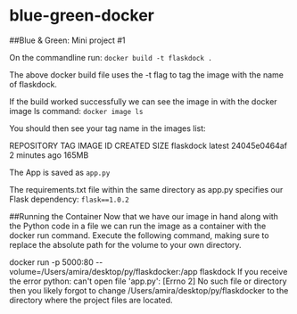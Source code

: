 # blue-green-docker
##Blue &amp; Green: Mini project #1

On the commandline run: `docker build -t flaskdock .`

The above docker build file uses the -t flag to tag the image with the name of flaskdock.

If the build worked successfully we can see the image in with the docker image ls command: `docker image ls`

You should then see your tag name in the images list:

REPOSITORY          TAG                 IMAGE ID            CREATED             SIZE
flaskdock           latest              24045e0464af        2 minutes ago       165MB

The App is saved as `app.py`

The requirements.txt file within the same directory as app.py specifies our Flask dependency: `flask==1.0.2`


##Running the Container
Now that we have our image in hand along with the Python code in a file we can run the image as a container with the docker run command. Execute the following command, making sure to replace the absolute path for the volume to your own directory.

docker run -p 5000:80 --volume=/Users/amira/desktop/py/flaskdocker:/app flaskdock
If you receive the error python: can't open file 'app.py': [Errno 2] No such file or directory then you likely forgot to change /Users/amira/desktop/py/flaskdocker to the directory where the project files are located.
